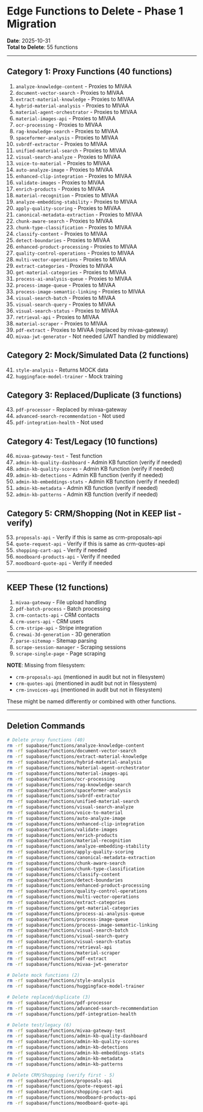 # Edge Functions to Delete - Phase 1 Migration

**Date**: 2025-10-31  
**Total to Delete**: 55 functions

---

## Category 1: Proxy Functions (40 functions)

1. `analyze-knowledge-content` - Proxies to MIVAA
2. `document-vector-search` - Proxies to MIVAA
3. `extract-material-knowledge` - Proxies to MIVAA
4. `hybrid-material-analysis` - Proxies to MIVAA
5. `material-agent-orchestrator` - Proxies to MIVAA
6. `material-images-api` - Proxies to MIVAA
7. `ocr-processing` - Proxies to MIVAA
8. `rag-knowledge-search` - Proxies to MIVAA
9. `spaceformer-analysis` - Proxies to MIVAA
10. `svbrdf-extractor` - Proxies to MIVAA
11. `unified-material-search` - Proxies to MIVAA
12. `visual-search-analyze` - Proxies to MIVAA
13. `voice-to-material` - Proxies to MIVAA
14. `auto-analyze-image` - Proxies to MIVAA
15. `enhanced-clip-integration` - Proxies to MIVAA
16. `validate-images` - Proxies to MIVAA
17. `enrich-products` - Proxies to MIVAA
18. `material-recognition` - Proxies to MIVAA
19. `analyze-embedding-stability` - Proxies to MIVAA
20. `apply-quality-scoring` - Proxies to MIVAA
21. `canonical-metadata-extraction` - Proxies to MIVAA
22. `chunk-aware-search` - Proxies to MIVAA
23. `chunk-type-classification` - Proxies to MIVAA
24. `classify-content` - Proxies to MIVAA
25. `detect-boundaries` - Proxies to MIVAA
26. `enhanced-product-processing` - Proxies to MIVAA
27. `quality-control-operations` - Proxies to MIVAA
28. `multi-vector-operations` - Proxies to MIVAA
29. `extract-categories` - Proxies to MIVAA
30. `get-material-categories` - Proxies to MIVAA
31. `process-ai-analysis-queue` - Proxies to MIVAA
32. `process-image-queue` - Proxies to MIVAA
33. `process-image-semantic-linking` - Proxies to MIVAA
34. `visual-search-batch` - Proxies to MIVAA
35. `visual-search-query` - Proxies to MIVAA
36. `visual-search-status` - Proxies to MIVAA
37. `retrieval-api` - Proxies to MIVAA
38. `material-scraper` - Proxies to MIVAA
39. `pdf-extract` - Proxies to MIVAA (replaced by mivaa-gateway)
40. `mivaa-jwt-generator` - Not needed (JWT handled by middleware)

## Category 2: Mock/Simulated Data (2 functions)

41. `style-analysis` - Returns MOCK data
42. `huggingface-model-trainer` - Mock training

## Category 3: Replaced/Duplicate (3 functions)

43. `pdf-processor` - Replaced by mivaa-gateway
44. `advanced-search-recommendation` - Not used
45. `pdf-integration-health` - Not used

## Category 4: Test/Legacy (10 functions)

46. `mivaa-gateway-test` - Test function
47. `admin-kb-quality-dashboard` - Admin KB function (verify if needed)
48. `admin-kb-quality-scores` - Admin KB function (verify if needed)
49. `admin-kb-detections` - Admin KB function (verify if needed)
50. `admin-kb-embeddings-stats` - Admin KB function (verify if needed)
51. `admin-kb-metadata` - Admin KB function (verify if needed)
52. `admin-kb-patterns` - Admin KB function (verify if needed)

## Category 5: CRM/Shopping (Not in KEEP list - verify)

53. `proposals-api` - Verify if this is same as crm-proposals-api
54. `quote-request-api` - Verify if this is same as crm-quotes-api
55. `shopping-cart-api` - Verify if needed
56. `moodboard-products-api` - Verify if needed
57. `moodboard-quote-api` - Verify if needed

---

## KEEP These (12 functions)

1. `mivaa-gateway` - File upload handling
2. `pdf-batch-process` - Batch processing
3. `crm-contacts-api` - CRM contacts
4. `crm-users-api` - CRM users
5. `crm-stripe-api` - Stripe integration
6. `crewai-3d-generation` - 3D generation
7. `parse-sitemap` - Sitemap parsing
8. `scrape-session-manager` - Scraping sessions
9. `scrape-single-page` - Page scraping

**NOTE**: Missing from filesystem:
- `crm-proposals-api` (mentioned in audit but not in filesystem)
- `crm-quotes-api` (mentioned in audit but not in filesystem)
- `crm-invoices-api` (mentioned in audit but not in filesystem)

These might be named differently or combined with other functions.

---

## Deletion Commands

```bash
# Delete proxy functions (40)
rm -rf supabase/functions/analyze-knowledge-content
rm -rf supabase/functions/document-vector-search
rm -rf supabase/functions/extract-material-knowledge
rm -rf supabase/functions/hybrid-material-analysis
rm -rf supabase/functions/material-agent-orchestrator
rm -rf supabase/functions/material-images-api
rm -rf supabase/functions/ocr-processing
rm -rf supabase/functions/rag-knowledge-search
rm -rf supabase/functions/spaceformer-analysis
rm -rf supabase/functions/svbrdf-extractor
rm -rf supabase/functions/unified-material-search
rm -rf supabase/functions/visual-search-analyze
rm -rf supabase/functions/voice-to-material
rm -rf supabase/functions/auto-analyze-image
rm -rf supabase/functions/enhanced-clip-integration
rm -rf supabase/functions/validate-images
rm -rf supabase/functions/enrich-products
rm -rf supabase/functions/material-recognition
rm -rf supabase/functions/analyze-embedding-stability
rm -rf supabase/functions/apply-quality-scoring
rm -rf supabase/functions/canonical-metadata-extraction
rm -rf supabase/functions/chunk-aware-search
rm -rf supabase/functions/chunk-type-classification
rm -rf supabase/functions/classify-content
rm -rf supabase/functions/detect-boundaries
rm -rf supabase/functions/enhanced-product-processing
rm -rf supabase/functions/quality-control-operations
rm -rf supabase/functions/multi-vector-operations
rm -rf supabase/functions/extract-categories
rm -rf supabase/functions/get-material-categories
rm -rf supabase/functions/process-ai-analysis-queue
rm -rf supabase/functions/process-image-queue
rm -rf supabase/functions/process-image-semantic-linking
rm -rf supabase/functions/visual-search-batch
rm -rf supabase/functions/visual-search-query
rm -rf supabase/functions/visual-search-status
rm -rf supabase/functions/retrieval-api
rm -rf supabase/functions/material-scraper
rm -rf supabase/functions/pdf-extract
rm -rf supabase/functions/mivaa-jwt-generator

# Delete mock functions (2)
rm -rf supabase/functions/style-analysis
rm -rf supabase/functions/huggingface-model-trainer

# Delete replaced/duplicate (3)
rm -rf supabase/functions/pdf-processor
rm -rf supabase/functions/advanced-search-recommendation
rm -rf supabase/functions/pdf-integration-health

# Delete test/legacy (6)
rm -rf supabase/functions/mivaa-gateway-test
rm -rf supabase/functions/admin-kb-quality-dashboard
rm -rf supabase/functions/admin-kb-quality-scores
rm -rf supabase/functions/admin-kb-detections
rm -rf supabase/functions/admin-kb-embeddings-stats
rm -rf supabase/functions/admin-kb-metadata
rm -rf supabase/functions/admin-kb-patterns

# Delete CRM/Shopping (verify first - 5)
rm -rf supabase/functions/proposals-api
rm -rf supabase/functions/quote-request-api
rm -rf supabase/functions/shopping-cart-api
rm -rf supabase/functions/moodboard-products-api
rm -rf supabase/functions/moodboard-quote-api
```

